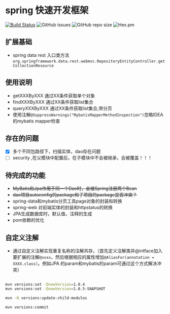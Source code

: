 # spring 快速开发框架

[![Build Status](https://travis-ci.org/ToQuery/clever-framework.svg?branch=master)](https://travis-ci.org/ToQuery/clever-framework)
![GitHub issues](https://img.shields.io/github/issues/toquery/clever-framework.svg)
![GitHub repo size](https://img.shields.io/github/repo-size/toquery/clever-framework.svg)
![Hex.pm](https://img.shields.io/hexpm/l/:package.svg)

## 扩展基础 

- spring data rest 入口类方法`org.springframework.data.rest.webmvc.RepositoryEntityController.getCollectionResource`

## 使用说明

- getXXXByXXX 通过XX条件获取单个对象
- findXXXByXXX 通过XX条件获取list集合
- queryXXXByXXX  通过XX条件获取list集合,带分页
- 使用注解`@SuppressWarnings("MybatisMapperMethodInspection")`忽略IDEA的mybatis mapper检查

## 存在的问题


- [x] 多个不同包路径下，扫描实体，dao存在问题
- [ ] security ,在父模块中配置后，在子模块中不会被继承，会被覆盖！！！

## 待完成的功能

- ~~MyBatis和Jpa作用于同一个Dao时，会被Spring注册两个Bean~~
- ~~dao项目autoconfig的package和子项目的package是否冲突？~~
- spring-data和mybatis分页工具page对象的封装和转换
- spring-web 对前端实体的封装和httpstatus的转换
- JPA生成数据库时，默认值，注释的生成
- pom依赖的优化

## 自定义注解

- 通过自定义注解实现重复名称的注解共存，（首先定义注解类并@intface加入要扩展的注解`@xxxx`，然后根据相应的属性增加`@AliasFor(annotation = XXXX.class)`。例如JPA 的param和mybatis的param可通过这个方式解决冲突）



## 

```bash
mvn versions:set -DnewVersion=1.0.4
mvn versions:set -DnewVersion=1.0.5-SNAPSHOT

```

```bash
mvn -N versions:update-child-modules
```

```bash
mvn versions:commit
```

